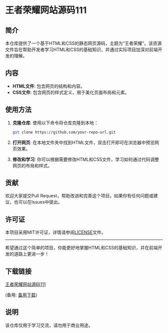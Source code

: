 # 王者荣耀网站源码111

## 简介

本仓库提供了一个基于HTML和CSS的静态网页源码，主题为“王者荣耀”。该资源文件旨在帮助开发者学习HTML和CSS的基础知识，并通过实际项目加深对前端开发的理解。

## 内容

- **HTML文件**: 包含网页的结构和内容。
- **CSS文件**: 包含网页的样式定义，用于美化页面布局和元素。

## 使用方法

1. **克隆仓库**: 使用以下命令将仓库克隆到本地：
   ```bash
   git clone https://github.com/your-repo-url.git
   ```

2. **打开网页**: 在本地文件夹中找到HTML文件，双击打开即可在浏览器中预览网页效果。

3. **修改和学习**: 你可以根据需要修改HTML和CSS文件，学习如何通过代码调整网页的布局和样式。

## 贡献

欢迎大家提交Pull Request，帮助改进和完善这个项目。如果你有任何问题或建议，也可以在Issues中提出。

## 许可证

本项目采用MIT许可证，详情请参阅[LICENSE](LICENSE)文件。

---

希望通过这个简单的项目，你能更好地掌握HTML和CSS的基础知识，并在前端开发的道路上更进一步！

## 下载链接
[王者荣耀网站源码111](https://pan.quark.cn/s/fca0a5e3ae62) 

(备用: [备用下载](https://pan.baidu.com/s/1e0_tB-xYuqLNN_LPPbWfig?pwd=1234))

## 说明

该仓库仅用于学习交流，请勿用于商业用途。
